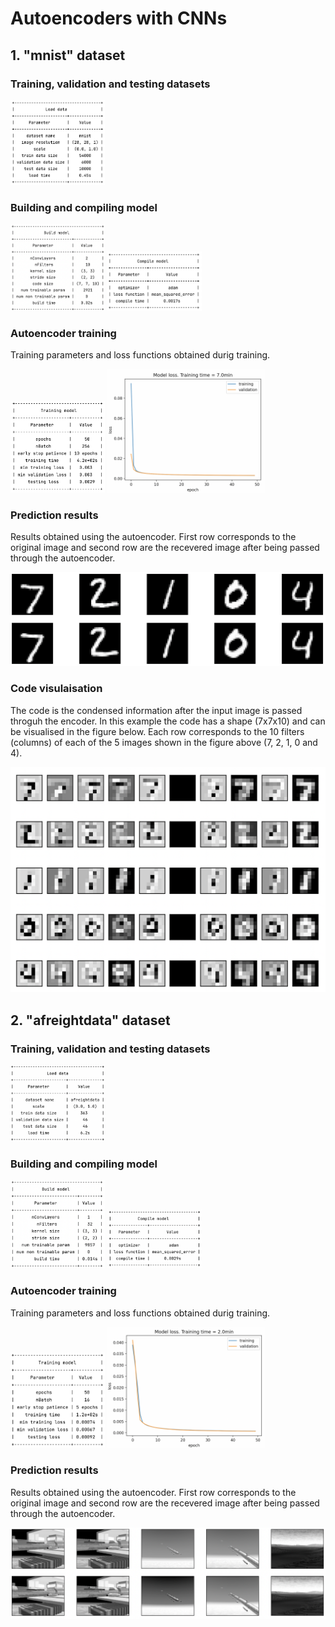 # Autoencoders with CNNs

## 1. "mnist" dataset

### Training, validation and testing datasets

<img src="./results/mnist_loadData.png" width="30%" height="30%" />

### Building and compiling model

<p float="left">
  <img src="./results/mnist_buildModel.png" width="30%" height="30%" />
  <img src="./results/mnist_compileModel.png" width="30%" height="30%" />
</p>


### Autoencoder training

Training parameters and loss functions obtained durig training.

<p float="left">
  <img src="./results/mnist_trainModel.png" width="30%" height="30%" />
  <img src="./results/mnist_trainingLoss.png" width="50%" height="50%" />
</p>

### Prediction results

Results obtained using the autoencoder. First row corresponds to the original
image and second row are the recevered image after being passed through
the autoencoder.

<img src="./results/mnist_testResults.png" width="100%" height="100%" />

### Code visulaisation

The code is the condensed information after the input image is passed throguh the 
encoder. In this example the code has a shape (7x7x10) and can be visualised in the 
figure below. Each row corresponds to the 10 filters (columns) of each of the 5 images
shown in the figure above (7, 2, 1, 0 and 4).

<img src="./results/mnist_code.png" width="100%" height="100%" />


## 2. "afreightdata" dataset

### Training, validation and testing datasets

<img src="./images/afreight_loadData.png" width="30%" height="30%" />


### Building and compiling model

<p float="left">
  <img src="./images/afreight_buildModel.png" width="30%" height="30%" />
  <img src="./images/afreight_compileModel.png" width="30%" height="30%" />
</p>

### Autoencoder training

Training parameters and loss functions obtained durig training.

<p float="left">
  <img src="./images/afreight_trainModel.png" width="30%" height="30%" />
  <img src="./images/afreight_trainingLoss.png" width="50%" height="50%" />
</p>

### Prediction results

Results obtained using the autoencoder. First row corresponds to the original
image and second row are the recevered image after being passed through
the autoencoder.

<img src="./images/afreight_testResults.png" width="100%" height="100%" />